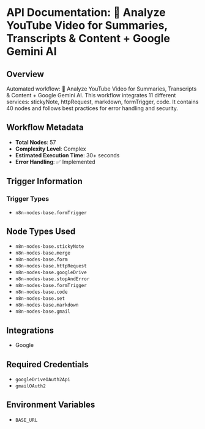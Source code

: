 # API Documentation: 🎥 Analyze YouTube Video for Summaries, Transcripts & Content + Google Gemini AI

## Overview
Automated workflow: 🎥 Analyze YouTube Video for Summaries, Transcripts & Content + Google Gemini AI. This workflow integrates 11 different services: stickyNote, httpRequest, markdown, formTrigger, code. It contains 40 nodes and follows best practices for error handling and security.

## Workflow Metadata
- **Total Nodes**: 57
- **Complexity Level**: Complex
- **Estimated Execution Time**: 30+ seconds
- **Error Handling**: ✅ Implemented

## Trigger Information
### Trigger Types
- `n8n-nodes-base.formTrigger`

## Node Types Used
- `n8n-nodes-base.stickyNote`
- `n8n-nodes-base.merge`
- `n8n-nodes-base.form`
- `n8n-nodes-base.httpRequest`
- `n8n-nodes-base.googleDrive`
- `n8n-nodes-base.stopAndError`
- `n8n-nodes-base.formTrigger`
- `n8n-nodes-base.code`
- `n8n-nodes-base.set`
- `n8n-nodes-base.markdown`
- `n8n-nodes-base.gmail`

## Integrations
- Google

## Required Credentials
- `googleDriveOAuth2Api`
- `gmailOAuth2`

## Environment Variables
- `BASE_URL`
